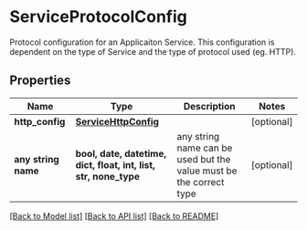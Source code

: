 # ServiceProtocolConfig

Protocol configuration for an Applicaiton Service. This configuration is dependent on the type of Service and the type of protocol used  (eg. HTTP). 

## Properties
Name | Type | Description | Notes
------------ | ------------- | ------------- | -------------
**http_config** | [**ServiceHttpConfig**](ServiceHttpConfig.md) |  | [optional] 
**any string name** | **bool, date, datetime, dict, float, int, list, str, none_type** | any string name can be used but the value must be the correct type | [optional]

[[Back to Model list]](../README.md#documentation-for-models) [[Back to API list]](../README.md#documentation-for-api-endpoints) [[Back to README]](../README.md)


